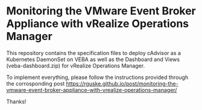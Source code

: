 # Monitoring the VMware Event Broker Appliance with vRealize Operations Manager

This repository contains the specification files to deploy cAdvisor as a Kubernetes DaemonSet on VEBA as well as the Dashboard and Views (veba-dashboard.zip) for vRealize Operations Manager.

To implement everything, please follow the instructions provided through the corrosponding post https://rguske.github.io/post/monitoring-the-vmware-event-broker-appliance-with-vrealize-operations-manager/



Thanks!
